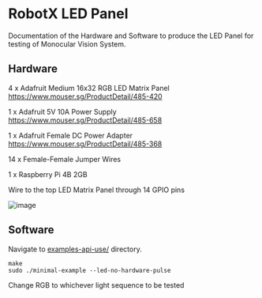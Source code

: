 RobotX LED Panel
==================================================

Documentation of the Hardware and Software to produce the LED Panel for testing of Monocular Vision System.

Hardware
--------
4 x Adafruit Medium 16x32 RGB LED Matrix Panel https://www.mouser.sg/ProductDetail/485-420

1 x Adafruit 5V 10A Power Supply https://www.mouser.sg/ProductDetail/485-658

1 x Adafruit Female DC Power Adapter https://www.mouser.sg/ProductDetail/485-368

14 x Female-Female Jumper Wires

1 x Raspberry Pi 4B 2GB

Wire to the top LED Matrix Panel through 14 GPIO pins

![image](https://github.com/jonxjonx/rpi-rgb-led-matrix/assets/142519124/605c07d9-cb40-4b98-9cc5-a01049b7bc54)

Software
--------
Navigate to [examples-api-use/](./examples-api-use) directory.
```
make
sudo ./minimal-example --led-no-hardware-pulse
```
Change RGB to whichever light sequence to be tested

